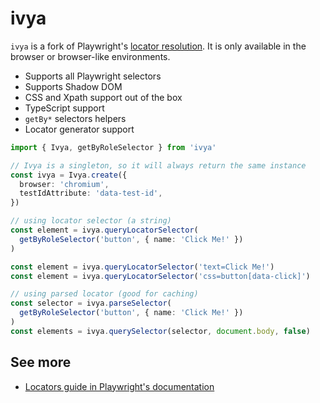 # ivya

`ivya` is a fork of Playwright's [locator resolution](https://github.com/microsoft/playwright/blob/71e614dc5ad667efdb4fe7c8f60e161aee3a94d8/packages/playwright-core/src/server/injected/injectedScript.ts). It is only available in the browser or browser-like environments.

- Supports all Playwright selectors
- Supports Shadow DOM
- CSS and Xpath support out of the box
- TypeScript support
- `getBy*` selectors helpers
- Locator generator support

```ts
import { Ivya, getByRoleSelector } from 'ivya'

// Ivya is a singleton, so it will always return the same instance
const ivya = Ivya.create({
  browser: 'chromium',
  testIdAttribute: 'data-test-id',
})

// using locator selector (a string)
const element = ivya.queryLocatorSelector(
  getByRoleSelector('button', { name: 'Click Me!' })
)

const element = ivya.queryLocatorSelector('text=Click Me!')
const element = ivya.queryLocatorSelector('css=button[data-click]')

// using parsed locator (good for caching)
const selector = ivya.parseSelector(
  getByRoleSelector('button', { name: 'Click Me!' })
)
const elements = ivya.querySelector(selector, document.body, false)
```

## See more

- [Locators guide in Playwright's documentation](https://playwright.dev/docs/locators#locator-operators)
